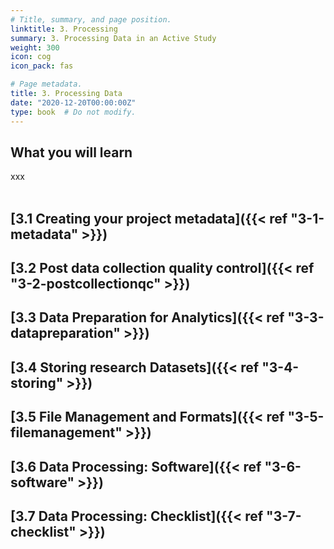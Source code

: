 ```yaml
---
# Title, summary, and page position.
linktitle: 3. Processing
summary: 3. Processing Data in an Active Study
weight: 300
icon: cog
icon_pack: fas

# Page metadata.
title: 3. Processing Data
date: "2020-12-20T00:00:00Z"
type: book  # Do not modify.
---
```



## What you will learn
xxx
</br>
</br>

## [3.1 Creating your project metadata]({{< ref "3-1-metadata" >}})
## [3.2 Post data collection quality control]({{< ref "3-2-postcollectionqc" >}})
## [3.3 Data Preparation for Analytics]({{< ref "3-3-datapreparation" >}})
## [3.4 Storing research Datasets]({{< ref "3-4-storing" >}})
## [3.5 File Management and Formats]({{< ref "3-5-filemanagement" >}})
## [3.6 Data Processing: Software]({{< ref "3-6-software" >}})
## [3.7 Data Processing: Checklist]({{< ref "3-7-checklist" >}})
